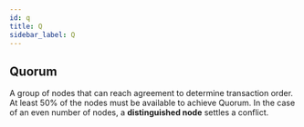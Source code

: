```yaml
---
id: q
title: Q
sidebar_label: Q
---
```


## Quorum
A group of nodes that can reach agreement to determine transaction order. At least 50% of the nodes must be available to achieve Quorum. In the case of an even number of nodes, a **distinguished node** settles a conflict.
